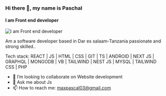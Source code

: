 ### Hi there 👋, my name is Paschal
#### I am Front end developer
![I am Front end developer](https://photos.app.goo.gl/EBVHvXQykRSPLGT59)

Am a software developer based in Dar es salaam-Tanzania passionate and strong skilled..

Tech stack: REACT  | JS | HTML | CSS | GIT | TS | ANDROID | NEXT JS | GRAPHQL | MONGODB | VB | TAILWIND | NEST JS | MYSQL | TAILWIND CSS | PHP 



- 👯 I’m looking to collaborate on Website development 
- 💬 Ask me about Js  
- 📫 How to reach me: maxpascal03@gmail.com 


